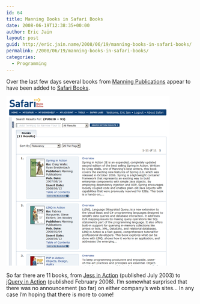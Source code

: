 ```yaml
---
id: 64
title: Manning Books in Safari Books
date: 2008-06-19T12:38:35+00:00
author: Eric Jain
layout: post
guid: http://eric.jain.name/2008/06/19/manning-books-in-safari-books/
permalink: /2008/06/19/manning-books-in-safari-books/
categories:
  - Programming
---
```

Over the last few days several books from [Manning Publications](http://www.manning.com/) appear to have been added to [Safari Books](http://my.safaribooksonline.com/).

<!--more-->

![Safari Screen Shot](/2008/06/19/manning-books-in-safari-books/safari.png)

So far there are 11 books, from [Jess in Action](http://my.safaribooksonline.com/9781930110892) (published July 2003) to [jQuery in Action](http://my.safaribooksonline.com/9781933988351) (published February 2008). I&#8217;m somewhat surprised that there was no announcement (so far) on either company&#8217;s web sites&#8230; In any case I&#8217;m hoping that there is more to come!